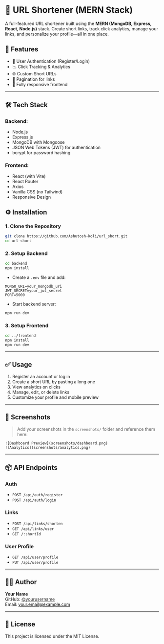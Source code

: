 # 🔗 URL Shortener (MERN Stack)

A full-featured URL shortener built using the **MERN (MongoDB, Express, React, Node.js)** stack. Create short links, track click analytics, manage your links, and personalize your profile—all in one place.

## 🚀 Features

- 🔐 User Authentication (Register/Login)
- 📉 Click Tracking & Analytics
- 🌐 Custom Short URLs
- 📄 Pagination for links
- 📱 Fully responsive frontend

---

## 🛠️ Tech Stack

### Backend:
- Node.js
- Express.js
- MongoDB with Mongoose
- JSON Web Tokens (JWT) for authentication
- bcrypt for password hashing

### Frontend:
- React (with Vite)
- React Router
- Axios
- Vanilla CSS (no Tailwind)
- Responsive Design

## ⚙️ Installation

### 1. Clone the Repository
```bash
git clone https://github.com/Ashutosh-koli/url_short.git
cd url-short
```

### 2. Setup Backend
```bash
cd backend
npm install
```

- Create a `.env` file and add:
```
MONGO_URI=your_mongodb_uri
JWT_SECRET=your_jwt_secret
PORT=5000
```

- Start backend server:
```bash
npm run dev
```

### 3. Setup Frontend
```bash
cd ../frontend
npm install
npm run dev
```

---

## ✅ Usage

1. Register an account or log in
2. Create a short URL by pasting a long one
3. View analytics on clicks
4. Manage, edit, or delete links
5. Customize your profile and mobile preview

---

## 📸 Screenshots

> Add your screenshots in the `screenshots/` folder and reference them here:

```
![Dashboard Preview](screenshots/dashboard.png)
![Analytics](screenshots/analytics.png)
```

---

## 📦 API Endpoints

### Auth
- `POST /api/auth/register`
- `POST /api/auth/login`

### Links
- `POST /api/links/shorten`
- `GET /api/links/user`
- `GET /:shortId`

### User Profile
- `GET /api/user/profile`
- `PUT /api/user/profile`

---

## 🧑‍💻 Author

**Your Name**  
GitHub: [@yourusername](https://github.com/yourusername)  
Email: your.email@example.com

---

## 📄 License

This project is licensed under the MIT License.

